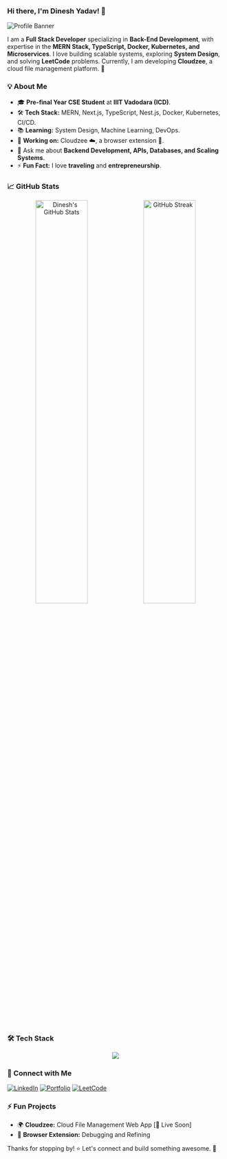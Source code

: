 ### Hi there, I'm Dinesh Yadav! 👋

![Profile Banner](https://source.unsplash.com/1600x400/?technology,coding)

I am a **Full Stack Developer** specializing in **Back-End Development**, with expertise in the **MERN Stack, TypeScript, Docker, Kubernetes, and Microservices**. I love building scalable systems, exploring **System Design**, and solving **LeetCode** problems. Currently, I am developing **Cloudzee**, a cloud file management platform. 🚀

### 💡 About Me
- 🎓 **Pre-final Year CSE Student** at **IIIT Vadodara (ICD)**.
- 🛠 **Tech Stack:** MERN, Next.js, TypeScript, Nest.js, Docker, Kubernetes, CI/CD.
- 📚 **Learning:** System Design, Machine Learning, DevOps.
- 🔧 **Working on:** Cloudzee ☁️, a browser extension 🧩.
- 💬 Ask me about **Backend Development, APIs, Databases, and Scaling Systems**.
- ⚡ **Fun Fact:** I love **traveling** and **entrepreneurship**.

### 📈 GitHub Stats
<p align="center">
  <img src="https://github-readme-stats.vercel.app/api?username=uvyadav04&show_icons=true&theme=radical" alt="Dinesh's GitHub Stats" width="49%"/>
  <img src="https://github-readme-streak-stats.herokuapp.com/?user=uvyadav04&theme=radical" alt="GitHub Streak" width="49%"/>
</p>

### 🛠 Tech Stack
<p align="center">
  <img src="https://skillicons.dev/icons?i=js,ts,react,nextjs,nodejs,express,mongodb,postgres,docker,kubernetes,git,github,redux,tailwind,bootstrap"/>
</p>

### 🌱 Connect with Me
[![LinkedIn](https://img.shields.io/badge/LinkedIn-blue?style=for-the-badge&logo=linkedin)](https://linkedin.com/in/dineshyadav-cs) 
[![Portfolio](https://img.shields.io/badge/Portfolio-000?style=for-the-badge&logo=vercel)](https://dineshyadav.dev) 
[![LeetCode](https://img.shields.io/badge/LeetCode-orange?style=for-the-badge&logo=leetcode)](https://leetcode.com/dineshyadav-cs)

### ⚡ Fun Projects
- 🌍 **Cloudzee:** Cloud File Management Web App [🚀 Live Soon]
- 🧩 **Browser Extension:** Debugging and Refining

Thanks for stopping by! ⭐ Let's connect and build something awesome. 🚀
